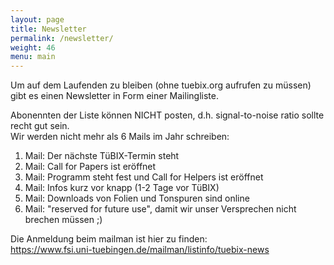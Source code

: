 ```yaml
---
layout: page
title: Newsletter
permalink: /newsletter/
weight: 46
menu: main
---
```


Um auf dem Laufenden zu bleiben (ohne tuebix.org aufrufen zu müssen) gibt es einen Newsletter in Form einer Mailingliste.

Abonennten der Liste können NICHT posten, d.h. signal-to-noise ratio sollte recht gut sein.<br/>
Wir werden nicht mehr als 6 Mails im Jahr schreiben:

1. Mail: Der nächste TüBIX-Termin steht
2. Mail: Call for Papers ist eröffnet
3. Mail: Programm steht fest und Call for Helpers ist eröffnet
4. Mail: Infos kurz vor knapp (1-2 Tage vor TüBIX)
5. Mail: Downloads von Folien und Tonspuren sind online
6. Mail: "reserved for future use", damit wir unser Versprechen nicht brechen müssen ;)

Die Anmeldung beim mailman ist hier zu finden:<br/>
<a href="https://www.fsi.uni-tuebingen.de/mailman/listinfo/tuebix-news" target="_blank">https://www.fsi.uni-tuebingen.de/mailman/listinfo/tuebix-news</a>
